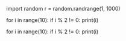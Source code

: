 import random r = random.randrange(1, 1000)


for i in range(10): if i % 2 != 0: print(i)

for i in range(10): if i % 2 != 0: print(i)
